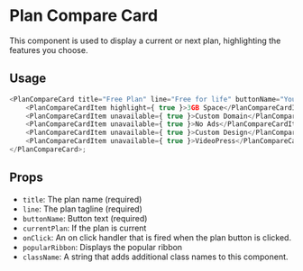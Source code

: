 # Plan Compare Card

This component is used to display a current or next plan, highlighting the features you choose.

## Usage

```javascript
<PlanCompareCard title="Free Plan" line="Free for life" buttonName="Your Plan" currentPlan={ true }>
	<PlanCompareCardItem highlight={ true }>3GB Space</PlanCompareCardItem>
	<PlanCompareCardItem unavailable={ true }>Custom Domain</PlanCompareCardItem>
	<PlanCompareCardItem unavailable={ true }>No Ads</PlanCompareCardItem>
	<PlanCompareCardItem unavailable={ true }>Custom Design</PlanCompareCardItem>
	<PlanCompareCardItem unavailable={ true }>VideoPress</PlanCompareCardItem>
</PlanCompareCard>;
```

## Props

- `title`: The plan name (required)
- `line`: The plan tagline (required)
- `buttonName`: Button text (required)
- `currentPlan`: If the plan is current
- `onClick`: An on click handler that is fired when the plan button is clicked.
- `popularRibbon`: Displays the popular ribbon
- `className`: A string that adds additional class names to this component.
